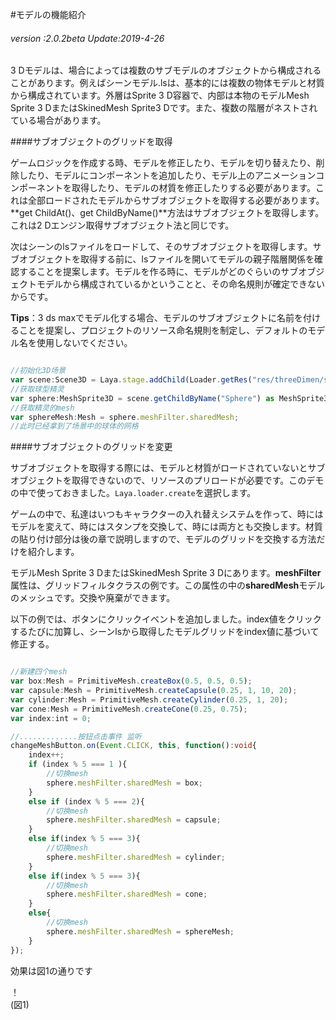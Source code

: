 #モデルの機能紹介

###### *version :2.0.2beta   Update:2019-4-26*

3 Dモデルは、場合によっては複数のサブモデルのオブジェクトから構成されることがあります。例えばシーンモデル.lsは、基本的には複数の物体モデルと材質から構成されています。外層はSprite 3 D容器で、内部は本物のモデルMesh Sprite 3 DまたはSkinedMesh Sprite3 Dです。また、複数の階層がネストされている場合があります。

####サブオブジェクトのグリッドを取得

ゲームロジックを作成する時、モデルを修正したり、モデルを切り替えたり、削除したり、モデルにコンポーネントを追加したり、モデル上のアニメーションコンポーネントを取得したり、モデルの材質を修正したりする必要があります。これは全部ロードされたモデルからサブオブジェクトを取得する必要があります。**get ChildAt()、get ChildByName()**方法はサブオブジェクトを取得します。これは2 Dエンジン取得サブオブジェクト法と同じです。

次はシーンのlsファイルをロードして、そのサブオブジェクトを取得します。サブオブジェクトを取得する前に、lsファイルを開いてモデルの親子階層関係を確認することを提案します。モデルを作る時に、モデルがどのぐらいのサブオブジェクトモデルから構成されているかということと、その命名規則が確定できないからです。

**Tips**：3 ds maxでモデル化する場合、モデルのサブオブジェクトに名前を付けることを提案し、プロジェクトのリソース命名規則を制定し、デフォルトのモデル名を使用しないでください。


```typescript

//初始化3D场景
var scene:Scene3D = Laya.stage.addChild(Loader.getRes("res/threeDimen/scene/ChangeMaterialDemo/Conventional/scene.ls")) as Scene3D;
//获取球型精灵
var sphere:MeshSprite3D = scene.getChildByName("Sphere") as MeshSprite3D;
//获取精灵的mesh
var sphereMesh:Mesh = sphere.meshFilter.sharedMesh;
//此时已经拿到了场景中的球体的网格
```




####サブオブジェクトのグリッドを変更

サブオブジェクトを取得する際には、モデルと材質がロードされていないとサブオブジェクトを取得できないので、リソースのプリロードが必要です。このデモの中で使っておきました。`Laya.loader.create`を選択します。

ゲームの中で、私達はいつもキャラクターの入れ替えシステムを作って、時にはモデルを変えて、時にはスタンプを交換して、時には両方とも交換します。材質の貼り付け部分は後の章で説明しますので、モデルのグリッドを交換する方法だけを紹介します。

モデルMesh Sprite 3 DまたはSkinedMesh Sprite 3 Dにあります。**meshFilter**属性は、グリッドフィルタクラスの例です。この属性の中の**sharedMesh**モデルのメッシュです。交換や廃棄ができます。

以下の例では、ボタンにクリックイベントを追加しました。index値をクリックするたびに加算し、シーンlsから取得したモデルグリッドをindex値に基づいて修正する。


```typescript

//新建四个mesh
var box:Mesh = PrimitiveMesh.createBox(0.5, 0.5, 0.5);
var capsule:Mesh = PrimitiveMesh.createCapsule(0.25, 1, 10, 20);
var cylinder:Mesh = PrimitiveMesh.createCylinder(0.25, 1, 20);
var cone:Mesh = PrimitiveMesh.createCone(0.25, 0.75);
var index:int = 0;

//.............按钮点击事件 监听
changeMeshButton.on(Event.CLICK, this, function():void{
    index++;
    if (index % 5 === 1 ){
        //切换mesh
        sphere.meshFilter.sharedMesh = box;
    }
    else if (index % 5 === 2){
        //切换mesh
        sphere.meshFilter.sharedMesh = capsule;
    }
    else if(index % 5 === 3){
        //切换mesh
        sphere.meshFilter.sharedMesh = cylinder;
    }
    else if(index % 5 === 3){
        //切换mesh
        sphere.meshFilter.sharedMesh = cone;
    }
    else{
        //切换mesh
        sphere.meshFilter.sharedMesh = sphereMesh;
    }
});
```


効果は図1の通りです

！[](img/1.gif)<br/>(図1)